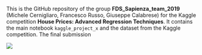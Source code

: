 This is the GitHub repository of the group **FDS_Sapienza_team_2019** (Michele Cernigliaro, Francesco Russo, Giuseppe Calabrese) for the Kaggle competition **House Prices: Advanced Regression Techniques**. It contains the main notebook <code>kaggle_project_x</code> and the dataset from the Kaggle competition. The final submission 

<img src="https://storage.googleapis.com/kaggle-competitions/kaggle/5407/media/housesbanner.png">
